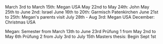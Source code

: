 


March 3rd to March 15th: Megan USA
May 22nd to May 24th: John
May 25th to June 2nd: Israel
June 16th to 20th: Garmisch Patenkirchen
June 21st to 25th: Megan's parents visit
July 28th - Aug 3rd: Megan USA
December: Christmas USA






Megan:
Semester from March 13th to June 23rd
Prüfung 1 from May 2nd to May 6th
Prüfung 2 from July 3rd to July 15th
Masters thesis: Begin Sept 1st